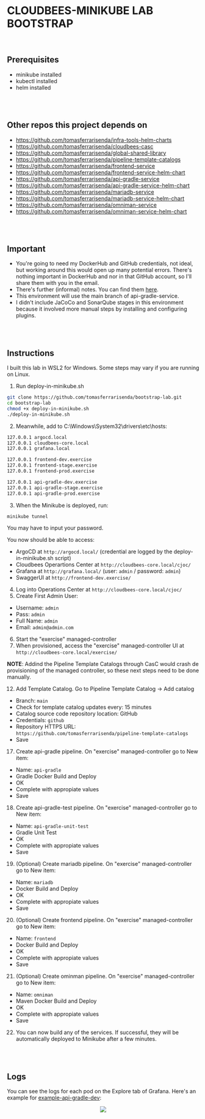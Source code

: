 # CLOUDBEES-MINIKUBE LAB BOOTSTRAP
<br/>

## Prerequisites
- minikube installed
- kubectl installed
- helm installed

<br/>
<br/>

## Other repos this project depends on
- https://github.com/tomasferrarisenda/infra-tools-helm-charts
- https://github.com/tomasferrarisenda/cloudbees-casc
- https://github.com/tomasferrarisenda/global-shared-library
- https://github.com/tomasferrarisenda/pipeline-template-catalogs
- https://github.com/tomasferrarisenda/frontend-service
- https://github.com/tomasferrarisenda/frontend-service-helm-chart
- https://github.com/tomasferrarisenda/api-gradle-service
- https://github.com/tomasferrarisenda/api-gradle-service-helm-chart
- https://github.com/tomasferrarisenda/mariadb-service
- https://github.com/tomasferrarisenda/mariadb-service-helm-chart
- https://github.com/tomasferrarisenda/omniman-service
- https://github.com/tomasferrarisenda/omniman-service-helm-chart

<br/>
<br/>

## Important
- You're going to need my DockerHub and GitHub credentials, not ideal, but working around this would open up many potential errors. There's nothing important in DockerHub and nor in that GitHub account, so I'll share them with you in the email.
- There's further (informal) notes. You can find them [here](/notes.md).
- This environment will use the main branch of api-gradle-service.
- I didn't include JaCoCo and SonarQube stages in this environment because it involved more manual steps by installing and configuring plugins.

<br/>
<br/>

## Instructions
I built this lab in WSL2 for Windows. Some steps may vary if you are running on Linux.

1. Run deploy-in-minikube.sh
```bash
git clone https://github.com/tomasferrarisenda/bootstrap-lab.git
cd bootstrap-lab
chmod +x deploy-in-minikube.sh
./deploy-in-minikube.sh
```
2. Meanwhile, add to C:\Windows\System32\drivers\etc\hosts:
```bash
127.0.0.1 argocd.local
127.0.0.1 cloudbees-core.local
127.0.0.1 grafana.local

127.0.0.1 frontend-dev.exercise
127.0.0.1 frontend-stage.exercise
127.0.0.1 frontend-prod.exercise

127.0.0.1 api-gradle-dev.exercise
127.0.0.1 api-gradle-stage.exercise
127.0.0.1 api-gradle-prod.exercise
```
3. When the Minikube is deployed, run:
```bash
minikube tunnel 
```
You may have to input your password.

You now should be able to access:
- ArgoCD at ```http://argocd.local/``` (credential are logged by the deploy-in-minikube.sh script)
- Cloudbees Operartions Center at ```http://cloudbees-core.local/cjoc/```
- Grafana at ```http://grafana.local/``` (user: ```admin``` / password: ```admin```)
- SwaggerUI at ```http://frontend-dev.exercise/```

4. Log into Operations Center at ```http://cloudbees-core.local/cjoc/```
5. Create First Admin User:
  - Username: ```admin```
  - Pass: ```admin```
  - Full Name: ```admin```
  - Email: ```admin@admin.com```
<!-- 6. Go to the "Configure" tab of the "exercise" managed controller.
7. Make sure under "Configuration as Code (CasC)" these options are selected:
- Bundle -> exercise
- Branch/tag or local configuration -> main
8. Click "Save" to deploy the managed controller. -->
6. Start the "exercise" managed-controller
7. When provisioned, access the "exercise" managed-controller UI at ```http://cloudbees-core.local/exercise/```

**NOTE**: Addind the Pipeline Template Catalogs through CasC would crash de provisioning of the managed controller, so these next steps need to be done manually.
<!-- **NOTE**: I tried to automate these next steps but couldn't get the CasC for the managed controllers to work. We need to do them manually.
8. Go through wizard. Install all suggested plugins
9. Create credentials in "exercise" managed-controller for dockerhub. ID and description must be ```dockerhub```.
10. Create credentials in "exercise" managed-controller for github with PAT. ID and description must be ```github```.
11. Add Shared Library. On "exercise" managed-controller go Manage Jenkins -> System -> Global Pipeline Libraries  
  - Name: ```global-shared-library```
  - Default version: ```main```
  - Source Code Management: GitHub
  - Credentials: ```github```
  - Repository HTTPS URL: ```https://github.com/tomasferrarisenda/global-shared-library```
  - Save -->
12. Add Template Catalog. Go to Pipeline Template Catalog -> Add catalog
  - Branch: ```main```
  - Check for template catalog updates every: 15 minutes
  - Catalog source code repository location: GitHub
  - Credentials: ```github```
  - Repository HTTPS URL: ```https://github.com/tomasferrarisenda/pipeline-template-catalogs```
  - Save
<!-- 13. Create Kubernetes pod template for just Docker builds. On "exercise" managed-controller go to Manage Jenkins -> Kubernetes Pod Templates:
  - Name: ```docker```
  - Labels: ```dockerContainerBuilds```
  - Raw YAML for the Pod:
```yaml
apiVersion: v1
kind: Pod
metadata:
  name: docker
spec:
  containers:
  - name: docker
    image: docker
    args: ["sleep", "10000"]
    volumeMounts:
    - mountPath: /var/run/docker.sock
      name: docker-socket
  restartPolicy: Never
  volumes:
  - name: docker-socket
    hostPath:
      path: /var/run/docker.sock
```
14. Create Kubernetes pod template for Gradle builds. On "exercise" managed-controller go to Manage Jenkins -> Kubernetes Pod Templates:
  - Name: ```gradle-docker```
  - Labels: ```gradleContainerBuilds```
  - Raw YAML for the Pod:
```yaml
apiVersion: v1
kind: Pod
metadata:
  name: gradle-docker
spec:
  containers:
  - name: gradle
    image: gradle:6.8.3-jdk11
    command:
    - cat
    tty: true
    env:
    - name: API_SERVER_URL
      value: http://exercise-api-gradle-dev-service.exercise-dev.svc.cluster.local:8080
  - name: docker
    image: docker
    args: ["sleep", "10000"]
    volumeMounts:
    - mountPath: /var/run/docker.sock
      name: docker-socket
  restartPolicy: Never
  volumes:
  - name: docker-socket
    hostPath:
      path: /var/run/docker.sock
```
15. Create Kubernetes pod template for Gradle Tests. On "exercise" managed-controller go to Manage Jenkins -> Kubernetes Pod Templates:
  - Name: ```gradle```
  - Labels: ```gradleTests```
  - Raw YAML for the Pod:
```yaml
apiVersion: v1
kind: Pod
metadata:
  name: gradle
spec:
  containers:
  - name: gradle
    image: gradle:6.8.3-jdk11
    command:
    - cat
    tty: true
    env:
    - name: API_SERVER_URL
      value: http://exercise-api-gradle-dev-service.exercise-dev.svc.cluster.local:8080
  restartPolicy: Never
```
16. (Optional, only if you plan to build the omniman service) Create Kubernetes pod template for Maven builds. On "exercise" managed-controller go to Manage Jenkins -> Kubernetes Pod Templates:
  - Name: ```maven-docker```
  - Labels: ```mavenContainerBuilds```
  - Raw YAML for the Pod:
```yaml
apiVersion: v1
kind: Pod
metadata:
  name: maven-docker
spec:
  containers:
  - name: maven
    image: maven:3.8.5-openjdk-11
    command:
    - cat
    tty: true
  - name: docker
    image: docker
    args: ["sleep", "10000"]
    volumeMounts:
    - mountPath: /var/run/docker.sock
      name: docker-socket
  restartPolicy: Never
  volumes:
  - name: docker-socket
    hostPath:
      path: /var/run/docker.sock
``` -->
17. Create api-gradle pipeline. On "exercise" managed-controller go to New item:
  - Name: ```api-gradle```
  - Gradle Docker Build and Deploy
  - OK
  - Complete with appropiate values
  - Save
18. Create api-gradle-test pipeline. On "exercise" managed-controller go to New item:
  - Name: ```api-gradle-unit-test```
  - Gradle Unit Test
  - OK
  - Complete with appropiate values
  - Save
19. (Optional) Create mariadb pipeline. On "exercise" managed-controller go to New item:
  - Name: ```mariadb```
  - Docker Build and Deploy
  - OK
  - Complete with appropiate values
  - Save
20. (Optional) Create frontend pipeline. On "exercise" managed-controller go to New item:
  - Name: ```frontend```
  - Docker Build and Deploy
  - OK
  - Complete with appropiate values
  - Save
21. (Optional) Create ominman pipeline. On "exercise" managed-controller go to New item:
  - Name: ```omniman```
  - Maven Docker Build and Deploy
  - OK
  - Complete with appropiate values
  - Save
22. You can now build any of the services. If successful, they will be automatically deployed to Minikube after a few minutes. 

<br/>
<br/>

## Logs
You can see the logs for each pod on the Explore tab of Grafana. Here's an example for [example-api-gradle-dev](http://grafana.local/explore?orgId=1&left=%7B%22datasource%22:%22P8E80F9AEF21F6940%22,%22queries%22:%5B%7B%22refId%22:%22A%22,%22expr%22:%22%7Bapp%3D%5C%22exercise-api-gradle-dev%5C%22%7D%20%7C%3D%20%60%60%22,%22queryType%22:%22range%22,%22datasource%22:%7B%22type%22:%22loki%22,%22uid%22:%22P8E80F9AEF21F6940%22%7D,%22editorMode%22:%22builder%22%7D%5D,%22range%22:%7B%22from%22:%22now-1h%22,%22to%22:%22now%22%7D%7D):

<p title="logs" align="center"> <img src="https://i.imgur.com/pbqYfVg.jpg"></p>





